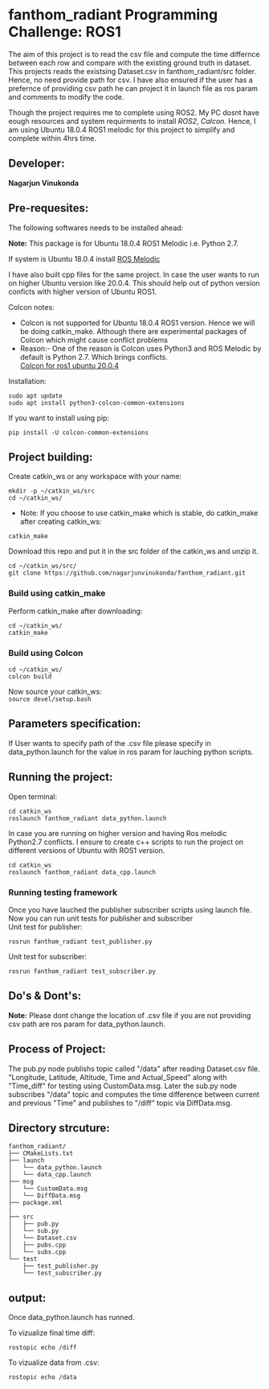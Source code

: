 # fanthom_radiant Programming Challenge: ROS1

The aim of this project is to read the csv file and compute the time differnce between each row and compare with the existing ground truth in dataset. This projects reads the existsing Dataset.csv in fanthom_radiant/src folder. Hence, no need provide path for csv. I have also ensured if the user has a prefernce of providing csv path he can project it in launch file as ros param and comments to modify the code. 

Though the project requires me to complete using ROS2. My PC dosnt have eough resources and system requirments to install *ROS2*, *Calcon*. Hence, I am using Ubuntu 18.0.4 ROS1 melodic for this project to simplify and complete within 4hrs time.


## Developer: 
**Nagarjun Vinukonda**

## Pre-requesites:

The following softwares needs to be installed ahead:

**Note:** This package is for Ubuntu 18.0.4 ROS1 Melodic i.e. Python 2.7.

If system is Ubuntu 18.0.4 install [ROS Melodic](http://wiki.ros.org/melodic/Installation/Ubuntu)

I have also built cpp files for the same project. In case the user wants to run on higher Ubuntu version like 20.0.4. This should help out of python version conficts with higher version of Ubuntu ROS1. 


Colcon notes:<br />
* Colcon is not supported for Ubuntu 18.0.4 ROS1 version. Hence we will be doing catkin_make. Although there are experimental packages of Colcon which might cause conflict problems <br />
* Reason:- One of the reason is Colcon uses Python3 and ROS Melodic by default is Python 2.7. Which brings conflicts. <br />
[Colcon for ros1 ubuntu 20.0.4](https://colcon.readthedocs.io/en/released/user/installation.html)

Installation:<br />
```
sudo apt update
sudo apt install python3-colcon-common-extensions
```
If you want to install using pip:<br />
```
pip install -U colcon-common-extensions
```

## Project building:

Create catkin_ws or any workspace with your name: <br />

```
mkdir -p ~/catkin_ws/src
cd ~/catkin_ws/
```
* Note: If you choose to use catkin_make which is stable, do catkin_make after creating catkin_ws:
```
catkin_make 
```

Download this repo and put it in the src folder of the catkin_ws and unzip it.
```
cd ~/catkin_ws/src/
git clone https://github.com/nagarjunvinukonda/fanthom_radiant.git
```


### Build using catkin_make
Perform catkin_make after downloading:<br />
```
cd ~/catkin_ws/
catkin_make
```
### Build using Colcon
```
cd ~/catkin_ws/
colcon build
```

Now source your catkin_ws:<br />
`source devel/setup.bash`

## Parameters specification:

If User wants to specify path of the .csv file please specify in data_python.launch for the value in ros param for lauching python scripts.<br/>

## Running the project:

Open terminal:

```
cd catkin_ws
roslaunch fanthom_radiant data_python.launch
```

In case you are running on higher version and having Ros melodic Python2.7 conflicts. I ensure to create c++ scripts to run the project on different versions of Ubuntu with ROS1 version. 

```
cd catkin_ws
roslaunch fanthom_radiant data_cpp.launch
```

### Running testing framework
Once you have lauched the publisher subscriber scripts using launch file. Now you can run unit tests for publisher and subscriber <br/>
Unit test for publisher:
```
rosrun fanthom_radiant test_publisher.py
```

Unit test for subscriber:
```
rosrun fanthom_radiant test_subscriber.py
```

## Do's & Dont's:

**Note:** Please dont change the location of .csv file if you are not providing csv path are ros param for data_python.launch.


## Process of Project:
The pub.py node publishs topic called "/data" after reading Dataset.csv file. "Longitude, Latitude, Altitude, Time and Actual_Speed" along with "Time_diff" for testing using CustomData.msg. Later the sub.py node subscribes "/data" topic and computes the time difference between current and previous "Time" and publishes to "/diff" topic via DiffData.msg. 


## Directory strcuture:

```
fanthom_radiant/
├── CMakeLists.txt
├── launch
│   └── data_python.launch
│   └── data_cpp.launch
├── msg
│   └── CustomData.msg
│   └── DiffData.msg
├── package.xml
|
├── src
│   ├── pub.py
│   └── sub.py
│   └── Dataset.csv
│   ├── pubs.cpp
│   └── subs.cpp 
└── test
    ├── test_publisher.py
    └── test_subscriber.py

```

## output:

Once data_python.launch has runned.<br/>

To vizualize final time diff:
```
rostopic echo /diff
``` 

To vizualize data from .csv:
```
rostopic echo /data
``` 



